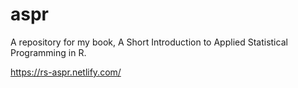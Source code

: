 # aspr
 
A repository for my book, A Short Introduction to Applied Statistical Programming in R.

https://rs-aspr.netlify.com/